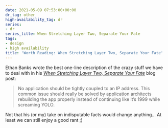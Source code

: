 ```yaml
---
date: 2021-05-09 07:53:00+00:00
dr_tag: other
high-availability_tag: dr
series:
- dr
series_title: When Stretching Layer Two, Separate Your Fate
tags:
- design
- high availability
title: 'Worth Reading: When Stretching Layer Two, Separate Your Fate'
---
```

Ethan Banks wrote the best one-line description of the crazy stuff we have to deal with in his [*When Stretching Layer Two, Separate Your Fate*](https://ethancbanks.com/when-stretching-layer-two-separate-your-fate/) blog post:

> No application should be tightly coupled to an IP address. This common issue should really be solved by application architects rebuilding the app properly instead of continuing like it’s 1999 while screaming YOLO.

Not that his (or my) take on indisputable facts would change anything... At least we can still enjoy a good rant ;)

